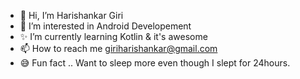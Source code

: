 - 👋 Hi, I’m Harishankar Giri
- 👀 I’m interested in Android Developement
- ✨ I’m currently learning Kotlin & it's awesome 
- 📫 How to reach me giriharishankar@gmail.com
- 😅 Fun fact .. Want to sleep more even though I slept for 24hours.
<!---
HSG15/HSG15 is a ✨ special ✨ repository because its `README.md` (this file) appears on your GitHub profile.
You can click the Preview link to take a look at your changes.
--->
